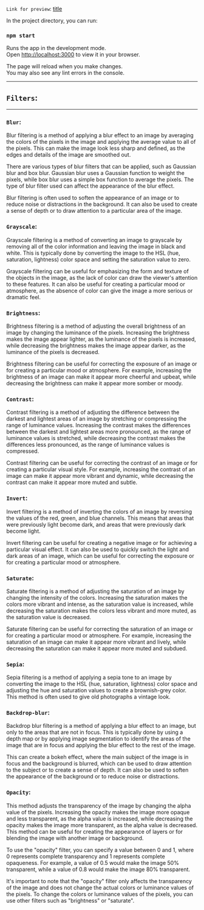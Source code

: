 `Link for preview`: [title](https://www.example.com)

In the project directory, you can run:

### `npm start`

Runs the app in the development mode.\
Open [http://localhost:3000](http://localhost:3000) to view it in your browser.

The page will reload when you make changes.\
You may also see any lint errors in the console.

---

## **`Filters`**:

---

### `Blur`:

Blur filtering is a method of applying a blur effect to an image by averaging the colors of the pixels in the image and applying the average value to all of the pixels. This can make the image look less sharp and defined, as the edges and details of the image are smoothed out.

There are various types of blur filters that can be applied, such as Gaussian blur and box blur. Gaussian blur uses a Gaussian function to weight the pixels, while box blur uses a simple box function to average the pixels. The type of blur filter used can affect the appearance of the blur effect.

Blur filtering is often used to soften the appearance of an image or to reduce noise or distractions in the background. It can also be used to create a sense of depth or to draw attention to a particular area of the image.

### `Grayscale`:

Grayscale filtering is a method of converting an image to grayscale by removing all of the color information and leaving the image in black and white. This is typically done by converting the image to the HSL (hue, saturation, lightness) color space and setting the saturation value to zero.

Grayscale filtering can be useful for emphasizing the form and texture of the objects in the image, as the lack of color can draw the viewer's attention to these features. It can also be useful for creating a particular mood or atmosphere, as the absence of color can give the image a more serious or dramatic feel.

### `Brightness`:

Brightness filtering is a method of adjusting the overall brightness of an image by changing the luminance of the pixels. Increasing the brightness makes the image appear lighter, as the luminance of the pixels is increased, while decreasing the brightness makes the image appear darker, as the luminance of the pixels is decreased.

Brightness filtering can be useful for correcting the exposure of an image or for creating a particular mood or atmosphere. For example, increasing the brightness of an image can make it appear more cheerful and upbeat, while decreasing the brightness can make it appear more somber or moody.

### `Contrast`:

Contrast filtering is a method of adjusting the difference between the darkest and lightest areas of an image by stretching or compressing the range of luminance values. Increasing the contrast makes the differences between the darkest and lightest areas more pronounced, as the range of luminance values is stretched, while decreasing the contrast makes the differences less pronounced, as the range of luminance values is compressed.

Contrast filtering can be useful for correcting the contrast of an image or for creating a particular visual style. For example, increasing the contrast of an image can make it appear more vibrant and dynamic, while decreasing the contrast can make it appear more muted and subtle.

### `Invert`:

Invert filtering is a method of inverting the colors of an image by reversing the values of the red, green, and blue channels. This means that areas that were previously light become dark, and areas that were previously dark become light.

Invert filtering can be useful for creating a negative image or for achieving a particular visual effect. It can also be used to quickly switch the light and dark areas of an image, which can be useful for correcting the exposure or for creating a particular mood or atmosphere.

### `Saturate`:

Saturate filtering is a method of adjusting the saturation of an image by changing the intensity of the colors. Increasing the saturation makes the colors more vibrant and intense, as the saturation value is increased, while decreasing the saturation makes the colors less vibrant and more muted, as the saturation value is decreased.

Saturate filtering can be useful for correcting the saturation of an image or for creating a particular mood or atmosphere. For example, increasing the saturation of an image can make it appear more vibrant and lively, while decreasing the saturation can make it appear more muted and subdued.

### `Sepia`:

Sepia filtering is a method of applying a sepia tone to an image by converting the image to the HSL (hue, saturation, lightness) color space and adjusting the hue and saturation values to create a brownish-grey color. This method is often used to give old photographs a vintage look.

### `Backdrop-blur`:

Backdrop blur filtering is a method of applying a blur effect to an image, but only to the areas that are not in focus. This is typically done by using a depth map or by applying image segmentation to identify the areas of the image that are in focus and applying the blur effect to the rest of the image.

This can create a bokeh effect, where the main subject of the image is in focus and the background is blurred, which can be used to draw attention to the subject or to create a sense of depth. It can also be used to soften the appearance of the background or to reduce noise or distractions.

### `Opacity`:

This method adjusts the transparency of the image by changing the alpha value of the pixels. Increasing the opacity makes the image more opaque and less transparent, as the alpha value is increased, while decreasing the opacity makes the image more transparent, as the alpha value is decreased. This method can be useful for creating the appearance of layers or for blending the image with another image or background.

To use the "opacity" filter, you can specify a value between 0 and 1, where 0 represents complete transparency and 1 represents complete opaqueness. For example, a value of 0.5 would make the image 50% transparent, while a value of 0.8 would make the image 80% transparent.

It's important to note that the "opacity" filter only affects the transparency of the image and does not change the actual colors or luminance values of the pixels. To change the colors or luminance values of the pixels, you can use other filters such as "brightness" or "saturate".
